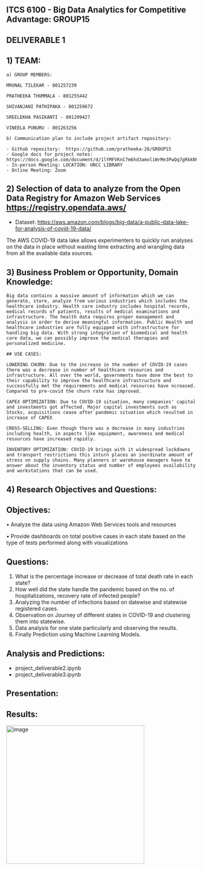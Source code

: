 ## ITCS 6100 - Big Data Analytics for Competitive Advantage: GROUP15

## DELIVERABLE 1

## 1) TEAM:

    a) GROUP MEMBERS:
    
    MRUNAL TILEKAR - 801257239
    
    PRATHEEKA THUMMALA - 801255442
    
    SHIVANJANI PATHIPAKA - 801259672
    
    SREELEKHA PASIKANTI - 801209427
    
    VINEELA PUNURU - 801263256
    
    b) Communication plan to include project artifact repository:
    
    - Github repository:  https://github.com/pratheeka-26/GROUP15
    - Google docs for project notes: https://docs.google.com/document/d/1lYMFVKnC7m6hd3amoliWrMe3PwQq7gRkkNV0x0ypJXg/edit
    - In-person Meeting: LOCATION: UNCC LIBRARY
    - Online Meeting: Zoom

## 2) Selection of data to analyze from the Open Data Registry for Amazon Web Services https://registry.opendata.aws/
   - Dataset: https://aws.amazon.com/blogs/big-data/a-public-data-lake-for-analysis-of-covid-19-data/
  
  The AWS COVID-19 data lake allows experimenters to quickly run analyses on the data in place without wasting time extracting and wrangling data from all the available data sources.
  
## 3) Business Problem or Opportunity, Domain Knowledge:

    Big data contains a massive amount of information which we can generate, store, analyze from various industries which includes the healthcare industry. Health care industry includes hospital records, medical records of patients, results of medical examinations and infrastructure. The health data requires proper management and analysis in order to derive meaningful information. Public Health and healthcare industries are fully equipped with infrastructure for handling big data. With strong integration of biomedical and health care data, we can possibly improve the medical therapies and personalized medicine.

    ## USE CASES: 

    LOWERING CHURN: Due to the increase in the number of COVID-19 cases there was a decrease in number of healthcare resources and infrastructure. All over the world, governments have done the best to their capability to improve the healthcare infrastructure and successfully met the requirements and medical resources have ncreased. Compared to pre-covid the churn rate has improved. 

    CAPEX OPTIMIZATION: Due to COVID-19 situation, many companies' capital and investments got affected. Major capital investments such as Stocks, acquisitions cease after pandemic situation which resulted in increase of CAPEX

    CROSS-SELLING: Even though there was a decrease in many industries including health, in aspects like equipment, awareness and medical resources have increased rapidly.

    INVENTORY OPTIMIZATION: COVID-19 brings with it widespread lockdowns and transport restrictions this inturn places an inordinate amount of stress on supply chains. Many planners or warehouse managers have to answer about the inventory status and number of employees availability and workstations that can be used.

## 4) Research Objectives and Questions:

## Objectives:

•	Analyze the data using Amazon Web Services tools and resources

•	Provide dashboards on total positive cases in each state based on the type of tests performed along with visualizations

## Questions:

1.	What is the percentage increase or decrease of total death rate in each state?
2.	How well did the state handle the pandemic based on the no. of hospitalizations, recovery rate of infected people?
3.	Analyzing the number of infections based on datewise and statewise registered cases.
4.	Observation on Journey of different states in COVID-19 and clustering them into statewise.
5.	Data analysis for one state particularly and observing the results.
6.	Finally Prediction using Machine Learning Models.

## Analysis and Predictions:

- project_deliverable2.ipynb
- project_deliverable3.ipynb

## Presentation:



## Results:

<img width="365" alt="image" src="https://user-images.githubusercontent.com/61161754/167044539-9b656398-c5aa-4378-bb15-5561ecbb2b78.png">







